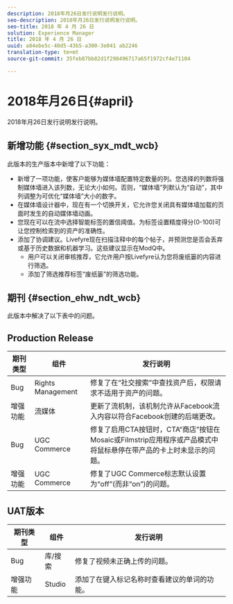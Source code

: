 ```yaml
---
description: 2018年月26日发行说明发行说明。
seo-description: 2018年月26日发行说明发行说明。
seo-title: 2018 年 4 月 26 日
solution: Experience Manager
title: 2018 年 4 月 26 日
uuid: a84ebe5c-40d5-43b5-a300-3e041 ab2246
translation-type: tm+mt
source-git-commit: 35feb87bb82d1f298496717a65f1972cf4e71104

---
```



# 2018年月26日{#april}

2018年月26日发行说明发行说明。

## 新增功能 {#section_syx_mdt_wcb}

此版本的生产版本中新增了以下功能：

* 新增了一项功能，使客户能够为媒体墙配置特定数量的列。您选择的列数将强制媒体墙进入该列数，无论大小如何。否则，“媒体墙”列默认为“自动”，其中列调整为可优化“媒体墙”大小的数字。
* 在媒体墙设计器中，现在有一个切换开关，它允许您关闭具有媒体墙加载的页面时发生的自动媒体墙动画。
* 您现在可以在流中选择智能标签的置信阈值。为标签设置精度得分(0-100)可让您控制检索到的资产的准确性。
* 添加了协调建议。Livefyre现在扫描注释中的每个帖子，并预测您是否会丢弃或基于历史数据和机器学习。这些建议显示在ModQ中。
   * 用户可以关闭审核推荐，它允许用户按Livefyre认为您将废纸篓的内容进行筛选。
   * 添加了筛选推荐标签“废纸篓”的筛选功能。

## 期刊 {#section_ehw_ndt_wcb}

此版本中解决了以下表中的问题。

## Production Release

| **期刊类型** | **组件** | **发行说明** |
|---|---|---|
| Bug | Rights Management | 修复了在“社交搜索”中查找资产后，权限请求不适用于资产的问题。 |
| 增强功能 | 流媒体 | 更新了流机制，该机制允许从Facebook流入内容以符合Facebook创建的后端更改。 |
| Bug | UGC Commerce | 修复了启用CTA按钮时，CTA“商店”按钮在Mosaic或Filmstrip应用程序或产品模式中将鼠标悬停在带产品的卡上时未显示的问题。 |
| 增强功能 | UGC Commerce | 修复了UGC Commerce标志默认设置为“off”(而非“on”)的问题。 |

## UAT版本

| **期刊类型** | **组件** | **发行说明** |
|---|---|---|
| Bug | 库/搜索 | 修复了视频未正确上传的问题。 |
| 增强功能 | Studio | 添加了在键入标记名称时查看建议的单词的功能。 |


